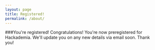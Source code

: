 ```yaml
---
layout: page
title: Registered!
permalink: /about/
---
```


###You're registered!
Congratulations! You're now preregistered for Hackademia. We'll update you on any new details via email soon.
Thank you!